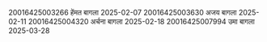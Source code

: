
20016425003266 हेंमत बागला 2025-02-07
20016425003630 अजय बागला 2025-02-11
20016425004320 अर्चना बागला 2025-02-18
20016425007994 उमा बागला 2025-03-28